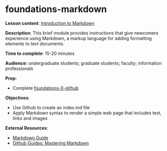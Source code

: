 # foundations-markdown

**Lesson content**: [Introduction to Markdown](https://github.com/learn-static/foundations-markdown/blob/main/intro-markdown.md)

**Description**: This brief module provides instructions that give newcomers experience using Markdown, a markup language for adding formatting elements to text documents.

**Time to complete**: 15-20 minutes

**Audience:** undergraduate students; graduate students; faculty; information professionals

**Prep:**
- Complete [foundations-0-github](https://github.com/learn-static/foundations-0-github)

**Objectives**: 
- Use Github to create an index.md file
- Apply Markdown syntax to render a simple web page that includes text, links and images

**External Resources**:
- [Markdown Guide](https://www.markdownguide.org/cheat-sheet/)
- [Github Guides: Mastering Markdown](https://guides.github.com/features/mastering-markdown/)
